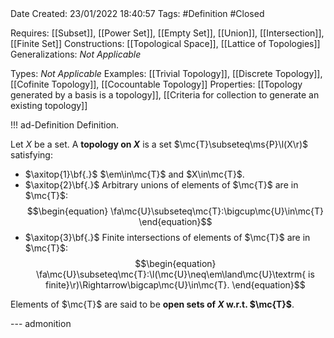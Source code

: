 <br />
<br />

Date Created: 23/01/2022 18:40:57
Tags: #Definition #Closed 

Requires: [[Subset]], [[Power Set]], [[Empty Set]], [[Union]], [[Intersection]], [[Finite Set]]
Constructions: [[Topological Space]], [[Lattice of Topologies]]
Generalizations: _Not Applicable_

Types: _Not Applicable_
Examples: [[Trivial Topology]], [[Discrete Topology]], [[Cofinite Topology]], [[Cocountable Topology]]
Properties: [[Topology generated by a basis is a topology]], [[Criteria for collection to generate an existing topology]]

!!! ad-Definition Definition.

Let $X$ be a set. A **topology on $X$** is a set $\mc{T}\subseteq\ms{P}\l(X\r)$ satisfying:
* $\axitop{1}\bf{.}$ $\em\in\mc{T}$ and $X\in\mc{T}$.
* $\axitop{2}\bf{.}$ Arbitrary unions of elements of $\mc{T}$ are in $\mc{T}$:
$$\begin{equation}
    \fa\mc{U}\subseteq\mc{T}:\bigcup\mc{U}\in\mc{T}
\end{equation}$$
* $\axitop{3}\bf{.}$ Finite intersections of elements of $\mc{T}$ are in $\mc{T}$:
$$\begin{equation}
    \fa\mc{U}\subseteq\mc{T}:\l(\mc{U}\neq\em\land\mc{U}\textrm{ is finite}\r)\Rightarrow\bigcap\mc{U}\in\mc{T}.
\end{equation}$$

Elements of $\mc{T}$ are said to be **open sets of $X$ w.r.t. $\mc{T}$**.

--- admonition
